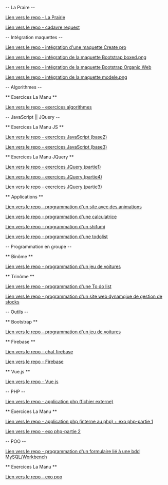 -- La Praire --

[Lien vers le repo - La Prairie](https://dwwm-gen-guyane-1.github.io/kathleen-m/2019_la_prairie/)

[Lien vers le repo - cadavre request](https://dwwm-gen-guyane-1.github.io/kathleen-m/cadavre-request/)



-- Intégration maquettes --

[Lien vers le repo - intégration d'une maquette Create pro](https://dwwm-gen-guyane-1.github.io/kathleen-m/create-pro/)

[Lien vers le repo - intégration de la maquette Bootstrap boxed.png](https://dwwm-gen-guyane-1.github.io/kathleen-m/exo-bootstrap/)

[Lien vers le repo - intégration de la maquette Bootstrap Organic Web](https://dwwm-gen-guyane-1.github.io/kathleen-m/organic_bootstrap/)

[Lien vers le repo - intégration de la maquette modele.png](https://dwwm-gen-guyane-1.github.io/kathleen-m/integration_modele/)

-- Algorithmes --

** Exercices La Manu **

[Lien vers le repo - exercices algorithmes](https://dwwm-gen-guyane-1.github.io/kathleen-m/exo_algo/)

-- JavaScript || JQuery --

** Exercices La Manu JS **

[Lien vers le repo - exercices JavaScript (base2)](https://dwwm-gen-guyane-1.github.io/kathleen-m/exo_js/)

[Lien vers le repo - exercices JavaScript (base3)](https://dwwm-gen-guyane-1.github.io/kathleen-m/exo_js3/)


** Exercices La Manu JQuery **

[Lien vers le repo - exercices JQuery (partie1)](https://dwwm-gen-guyane-1.github.io/kathleen-m/exo_jquery/)

[Lien vers le repo - exercices JQuery (partie4)](https://dwwm-gen-guyane-1.github.io/kathleen-m/exo_jquery4/)

[Lien vers le repo - exercices JQuery (partie3)](https://dwwm-gen-guyane-1.github.io/kathleen-m/exo_jquery3/)


** Applications **

[Lien vers le repo - programmation d'un site avec des animations](https://dwwm-gen-guyane-1.github.io/kathleen-m/site-animations/)

[Lien vers le repo - programmation d'une calculatrice](https://dwwm-gen-guyane-1.github.io/kathleen-m/calculatrice_js/)

[Lien vers le repo - programmation d'un shifumi](https://dwwm-gen-guyane-1.github.io/kathleen-m/exo_chifoumi/)

[Lien vers le repo - programmation d'une todolist](https://dwwm-gen-guyane-1.github.io/kathleen-m/todolist/)

-- Programmation en groupe --

** Binôme **

[Lien vers le repo - programmation d'un jeu de voitures](https://github.com/DWWM-GEN-Guyane-1/racer-game-luka.git)


** Trinôme **

[Lien vers le repo - programmation d'une To do list](https://github.com/DWWM-GEN-Guyane-1/todo-list-lka)

[Lien vers le repo - programmation d'un site web dynamqiue de gestion de stocks](https://github.com/DWWM-GEN-Guyane-1/init-php)


-- Outils --

** Bootstrap **

[Lien vers le repo - programmation d'un jeu de voitures](https://github.com/DWWM-GEN-Guyane-1/kathleen-m/exo-bootstrap)

** Firebase **

[Lien vers le repo - chat firebase](https://dwwm-gen-guyane-1.github.io/kathleen-m/chat-firebase/)

[Lien vers le repo - Firebase](https://dwwm-gen-guyane-1.github.io/kathleen-m/test-firebase/)

** Vue.js **

[Lien vers le repo - Vue.js](https://dwwm-gen-guyane-1.github.io/kathleen-m/test-vuejs/)


-- PHP --

[Lien vers le repo - application php (fichier externe)](https://dwwm-gen-guyane-1.github.io/kathleen-m/apply-php-ext/)

** Exercices La Manu **

[Lien vers le repo - application php (interne au php) + exo php-partie 1](https://dwwm-gen-guyane-1.github.io/kathleen-m/apply-php/)

[Lien vers le repo - exo php-partie 2](https://dwwm-gen-guyane-1.github.io/kathleen-m/exo_php2)


-- POO --

[Lien vers le repo - programmation d'un formulaire lié à une bdd MySQL/Workbench](https://dwwm-gen-guyane-1.github.io/kathleen-m/mcd-form)

** Exercices La Manu **

[Lien vers le repo - exo poo](https://dwwm-gen-guyane-1.github.io/kathleen-m/exo_poo)



